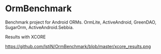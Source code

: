 OrmBenchmark
============

Benchmark project for Android ORMs. OrmLite, ActiveAndroid, GreenDAO, SugarOrm, ActiveAndroid.Sebbia.

Results with XCORE

https://github.com/IstiN/OrmBenchmark/blob/master/xcore_results.png
